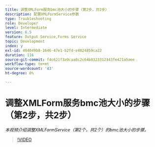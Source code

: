 ```yaml
---
title: 调整XMLForm服务bmc池大小的步骤（第2步，共2步）
description: 配置XMLFormService参数
type: Troubleshooting
role: Developer
level: Intermediate
version: 6.5
feature: Output Service,Forms Service
topic: Development
index: y
exl-id: 404049b8-1646-47e1-b2fd-e4024859ca22
duration: 116
source-git-commit: f4c621f3a9caa8c2c64b8323312343fe421a5aee
workflow-type: tm+mt
source-wordcount: '43'
ht-degree: 0%

---
```



# 调整XMLForm服务bmc池大小的步骤（第2步，共2步）

*本视频介绍调整XMLFormService（第2个，共2个）的bmc池大小的步骤。*

>[!VIDEO](https://video.tv.adobe.com/v/335553?quality=12&learn=on)
